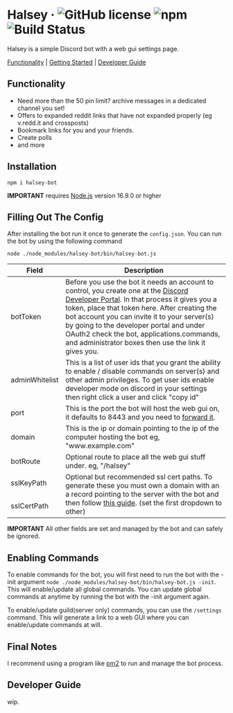 # Halsey &middot; ![GitHub license](https://img.shields.io/badge/license-MIT-blue.svg) ![npm](https://img.shields.io/npm/v/halsey-bot) ![Build Status](https://img.shields.io/github/actions/workflow/status/Data-Corruption/Halsey/main.yml) 

Halsey is a simple Discord bot with a web gui settings page.

<p>
  <a href="#functionality">Functionality</a> |
  <a href="#getting-started">Getting Started</a> |
  <a href="#developer-guide">Developer Guide</a>
</p>

## Functionality
* Need more than the 50 pin limit? archive messages in a dedicated channel you set!
* Offers to expanded reddit links that have not expanded properly (eg v.redd.it and crossposts)
* Bookmark links for you and your friends.
* Create polls
* and more

## Installation
```
npm i halsey-bot
```
**IMPORTANT** requires [Node.js](https://nodejs.org/) version 16.9.0 or higher

## Filling Out The Config

After installing the bot run it once to generate the `config.json`. You can run the bot by using the following command
```
node ./node_modules/halsey-bot/bin/halsey-bot.js
```

<table>
    <thead>
        <tr>
            <th>Field</th>
            <th>Description</th>
        </tr>
    </thead>
    <tbody>
        <tr>
          <td>botToken</td>
          <td>Before you use the bot it needs an account to control, you create one at the <a href="https://discord.com/developers/applications">Discord Developer Portal</a>. In that process it gives you a token, place that token here. After creating the bot account you can invite it to your server(s) by going to the developer portal and under OAuth2 check the bot, applications.commands, and administrator boxes then use the link it gives you.</td>
        </tr>
        <tr>
          <td>adminWhitelist</td>
          <td>This is a list of user ids that you grant the ability to enable / disable commands on server(s) and other admin privileges. To get user ids enable developer mode on discord in your settings then right click a user and click "copy id"</td>
        </tr>
        <tr>
          <td>port</td>
          <td>This is the port the bot will host the web gui on, it defaults to 8443 and you need to <a href="https://www.noip.com/support/knowledgebase/general-port-forwarding-guide/">forward it</a>.</td>
        </tr>
        <tr>
          <td>domain</td>
          <td>This is the ip or domain pointing to the ip of the computer hosting the bot eg, "www.example.com"</td>
        </tr>
        <tr>
          <td>botRoute</td>
          <td>Optional route to place all the web gui stuff under. eg, "/halsey"</td>
        </tr>
        <tr>
          <td>sslKeyPath</td>
          <td rowspan=2>Optional but recommended ssl cert paths. To generate these you must own a domain with an a record pointing to the server with the bot and then follow <a href="https://certbot.eff.org/instructions">this guide</a>. (set the first dropdown to other)</td>
        </tr>
        <tr>
          <td>sslCertPath</td>
        </tr>
    </tbody>
</table>

**IMPORTANT** All other fields are set and managed by the bot and can safely be ignored.

## Enabling Commands

To enable commands for the bot, you will first need to run the bot with the -init argument `node ./node_modules/halsey-bot/bin/halsey-bot.js -init`. This will enable/update all global commands. You can update global commands at anytime by running the bot with the -init argument again.

To enable/update guild(server only) commands, you can use the `/settings` command. This will generate a link to a web GUI where you can enable/update commands at will.

## Final Notes

I recommend using a program like [pm2](https://pm2.keymetrics.io/) to run and manage the bot process.

## Developer Guide

wip.